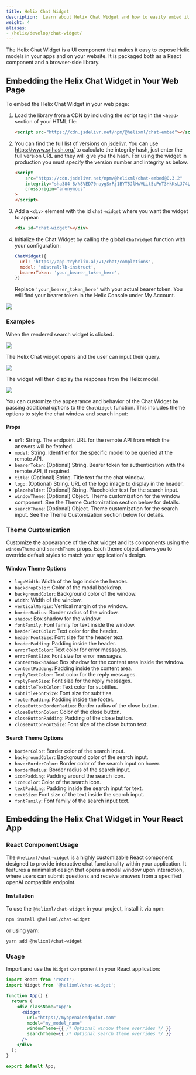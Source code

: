 ```yaml
---
title: Helix Chat Widget
description:  Learn about Helix Chat Widget and how to easily embed it into your web applications.
weight: 4
aliases:
- /helix/develop/chat-widget/
---
```


The Helix Chat Widget is a UI component that makes it easy to expose Helix models in your apps and on your website. It is packaged both as a React component and a browser-side library.

## Embedding the Helix Chat Widget in Your Web Page

To embed the Helix Chat Widget in your web page:

1. Load the library from a CDN by including the script tag in the `<head>` section of your HTML file:

   ```html
   <script src="https://cdn.jsdelivr.net/npm/@helixml/chat-embed"></script>
   ```

2. You can find the full list of versions on [jsdelivr](https://www.jsdelivr.com/package/npm/@helixml/chat-embed). You can use https://www.srihash.org/ to calculate the integrity hash, just enter the full version URL and they will give you the hash. For using the widget in production you must specify the version number and integrity as below.

    ```html
    <script
        src="https://cdn.jsdelivr.net/npm/@helixml/chat-embed@0.3.2"
        integrity="sha384-8/N8VED70naygSrRj1BYT5JlMwVLit5cPnT3HkKsLJ74L9fm+oNDVM9HFIOz5f8a"
        crossorigin="anonymous"
    >
    </script>
    ```

3. Add a `<div>` element with the id `chat-widget` where you want the widget to appear:

   ```html
   <div id="chat-widget"></div>
   ```

4. Initialize the Chat Widget by calling the global `ChatWidget` function with your configuration:

   ```js
   ChatWidget({
     url: 'https://app.tryhelix.ai/v1/chat/completions',
     model: 'mistral:7b-instruct',
     bearerToken: 'your_bearer_token_here',
   })
   ```

   Replace `'your_bearer_token_here'` with your actual bearer token. You will find your bearer token in the Helix Console under My Account.

![](helix-account.png)

### Examples

When the rendered search widget is clicked.

![](helix-chat-widget-search.png)

The Helix Chat widget opens and the user can input their query.

![](helix-chat-widget-ui.png)

The widget will then display the response from the Helix model.

![](helix-chat-widget-answer.png)


You can customize the appearance and behavior of the Chat Widget by passing additional options to the `ChatWidget` function. This includes theme options to style the chat window and search input:

#### Props

- `url`: String. The endpoint URL for the remote API from which the answers will be fetched.
- `model`: String. Identifier for the specific model to be queried at the remote API.
- `bearerToken`: (Optional) String. Bearer token for authentication with the remote API, if required.
- `title`: (Optional) String. Title text for the chat window.
- `logo`: (Optional) String. URL of the logo image to display in the header.
- `placeholder`: (Optional) String. Placeholder text for the search input.
- `windowTheme`: (Optional) Object. Theme customization for the window component. See the Theme Customization section below for details.
- `searchTheme`: (Optional) Object. Theme customization for the search input. See the Theme Customization section below for details.

### Theme Customization

Customize the appearance of the chat widget and its components using the `windowTheme` and `searchTheme` props. Each theme object allows you to override default styles to match your application's design.

#### Window Theme Options

- `logoWidth`: Width of the logo inside the header.
- `backdropColor`: Color of the modal backdrop.
- `backgroundColor`: Background color of the window.
- `width`: Width of the window.
- `verticalMargin`: Vertical margin of the window.
- `borderRadius`: Border radius of the window.
- `shadow`: Box shadow for the window.
- `fontFamily`: Font family for text inside the window.
- `headerTextColor`: Text color for the header.
- `headerFontSize`: Font size for the header text.
- `headerPadding`: Padding inside the header.
- `errorTextColor`: Text color for error messages.
- `errorFontSize`: Font size for error messages.
- `contentBoxShadow`: Box shadow for the content area inside the window.
- `contentPadding`: Padding inside the content area.
- `replyTextColor`: Text color for the reply messages.
- `replyFontSize`: Font size for the reply messages.
- `subtitleTextColor`: Text color for subtitles.
- `subtitleFontSize`: Font size for subtitles.
- `footerPadding`: Padding inside the footer.
- `closeButtonBorderRadius`: Border radius of the close button.
- `closeButtonColor`: Color of the close button.
- `closeButtonPadding`: Padding of the close button.
- `closeButtonFontSize`: Font size of the close button text.

#### Search Theme Options

- `borderColor`: Border color of the search input.
- `backgroundColor`: Background color of the search input.
- `hoverBorderColor`: Border color of the search input on hover.
- `borderRadius`: Border radius of the search input.
- `iconPadding`: Padding around the search icon.
- `iconColor`: Color of the search icon.
- `textPadding`: Padding inside the search input for text.
- `textSize`: Font size of the text inside the search input.
- `fontFamily`: Font family of the search input text.

## Embedding the Helix Chat Widget in Your React App

### React Component Usage

The `@helixml/chat-widget` is a highly customizable React component designed to provide interactive chat functionality within your application. It features a minimalist design that opens a modal window upon interaction, where users can submit questions and receive answers from a specified openAI compatible endpoint.

#### Installation

To use the `@helixml/chat-widget` in your project, install it via npm:

```bash
npm install @helixml/chat-widget
```

or using yarn:

```bash
yarn add @helixml/chat-widget
```

### Usage

Import and use the `Widget` component in your React application:

```jsx
import React from 'react';
import Widget from '@helixml/chat-widget';

function App() {
  return (
    <div className="App">
      <Widget
        url="https://myopenaiendpoint.com"
        model="my_model_name"
        windowTheme={{ /* Optional window theme overrides */ }}
        searchTheme={{ /* Optional search theme overrides */ }}
      />
    </div>
  );
}

export default App;
```